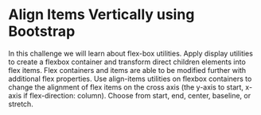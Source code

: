 # Align Items Vertically using Bootstrap

In this challenge we will learn about flex-box utilities. 
Apply display utilities to create a flexbox container and 
transform direct children elements into flex items. Flex 
containers and items are able to be modified further with 
additional flex properties. Use align-items utilities on 
flexbox containers to change the alignment of flex items 
on the cross axis (the y-axis to start, x-axis if flex-direction: column). 
Choose from start, end, center, baseline, or stretch.

